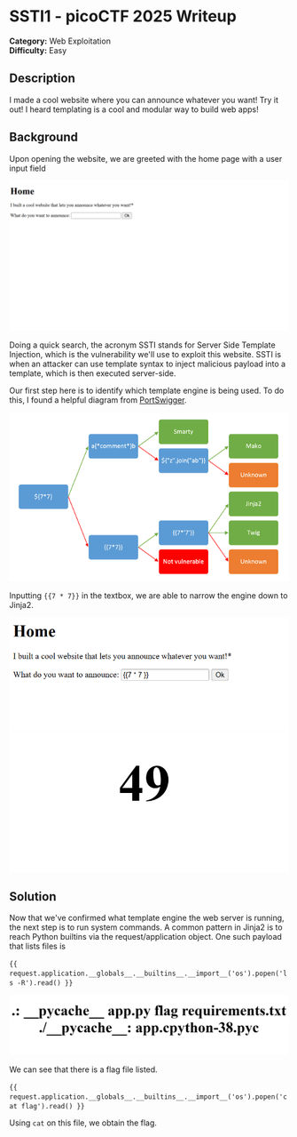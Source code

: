 # SSTI1 - picoCTF 2025 Writeup

**Category:** Web Exploitation  
**Difficulty:** Easy

## Description
I made a cool website where you can announce whatever you want! Try it out!
I heard templating is a cool and modular way to build web apps!

## Background
Upon opening the website, we are greeted with the home page with a user input field

![Homepage](images/Screenshot%202025-09-15%20233519.png)

Doing a quick search, the acronym SSTI stands for Server Side Template Injection, which is the vulnerability we'll use to exploit this website. SSTI is when an attacker can use template syntax to inject malicious payload into a template, which is then executed server-side. 

Our first step here is to identify which template engine is being used. To do this, I found a helpful diagram from [PortSwigger](https://portswigger.net/web-security/server-side-template-injection).

![PortSwigger Diagram](images/template-decision-tree.png)  

Inputting `{{7 * 7}}` in the textbox, we are able to narrow the engine down to Jinja2.

![](images/Screenshot%202025-09-15%20233811.png)
![](images/Screenshot%202025-09-15%20233826.png)

## Solution
Now that we've confirmed what template engine the web server is running, the next step is to run system commands. A common pattern in Jinja2 is to reach Python builtins via the request/application object. One such payload that lists files is

`{{ request.application.__globals__.__builtins__.__import__('os').popen('ls -R').read() }}`

![Listed files](images/Screenshot%202025-09-15%20232940.png "Listed Files")

We can see that there is a flag file listed.

`{{ request.application.__globals__.__builtins__.__import__('os').popen('cat flag').read() }}`

Using `cat` on this file, we obtain the flag. 


